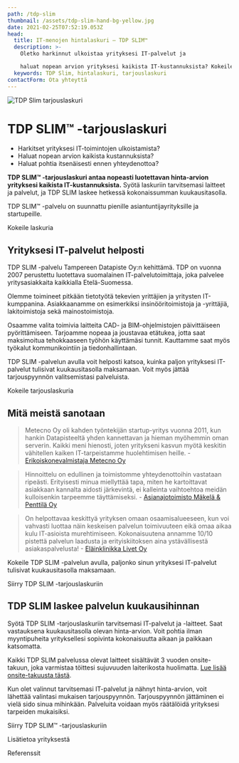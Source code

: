 ```yaml
---
path: /tdp-slim
thumbnail: /assets/tdp-slim-hand-bg-yellow.jpg
date: 2021-02-25T07:52:19.053Z
head:
  title: IT-menojen hintalaskuri – TDP SLIM™
  description: >-
    Oletko harkinnut ulkoistaa yrityksesi IT-palvelut ja 

    haluat nopean arvion yrityksesi kaikista IT-kustannuksista? Kokeile TDP SLIM™ -laskuripalvelua! 
  keywords: TDP Slim, hintalaskuri, tarjouslaskuri
contactForm: Ota yhteyttä
---
```


<HeroBlock bgColor="dark" imageAlign="right">

<div className="HeroBlockImage">

![TDP Slim tarjouslaskuri](/assets/tdp-slim-promo-dark.jpg)

</div>

<div className="HeroBlockContent">

# TDP SLIM™ -tarjouslaskuri

* Harkitset yrityksesi IT-toimintojen ulkoistamista?
* Haluat nopean arvion kaikista kustannuksista?
* Haluat pohtia itsenäisesti ennen yhteydenottoa?

**TDP SLIM™ -tarjouslaskuri antaa nopeasti luotettavan hinta-arvion yrityksesi kaikista IT-kustannuksista.** Syötä laskuriin tarvitsemasi laitteet ja palvelut, ja TDP SLIM laskee hetkessä kokonaissumman kuukausitasolla.

TDP SLIM™ -palvelu on suunnattu pienille asiantuntijayrityksille ja startupeille.

<CallToAction bgColor="brand" url="https://slim.tdp.fi" align="center">Kokeile laskuria</CallToAction>

</div>

</HeroBlock>


## Yrityksesi IT-palvelut helposti

TDP SLIM -palvelu Tampereen Datapiste Oy:n kehittämä. TDP on vuonna 2007 perustettu luotettava suomalainen IT-palvelutoimittaja, joka palvelee yritysasiakkaita kaikkialla Etelä-Suomessa.

Olemme toimineet pitkään tietotyötä tekevien yrittäjien ja yritysten IT-kumppanina. Asiakkaanamme on esimerkiksi insinööritoimistoja ja -yrittäjiä, lakitoimistoja sekä mainostoimistoja. 

Osaamme valita toimivia laitteita CAD- ja BIM-ohjelmistojen päivittäiseen pyörittämiseen. Tarjoamme nopeaa ja joustavaa etätukea, jotta saat maksimoitua tehokkaaseen työhön käyttämäsi tunnit. Kauttamme saat myös työkalut kommunikointiin ja tiedonhallintaan.

TDP SLIM -palvelun avulla voit helposti katsoa, kuinka paljon yrityksesi IT-palvelut tulisivat kuukausitasolla maksamaan. Voit myös jättää tarjouspyynnön valitsemistasi palveluista.

<CallToAction bgColor="brand" url="https://slim.tdp.fi" align="center">Kokeile tarjouslaskuria</CallToAction>

## Mitä meistä sanotaan

> Metecno Oy oli kahden työntekijän startup-yritys vuonna 2011, kun hankin Datapisteeltä yhden kannettavan ja hieman myöhemmin oman serverin. Kaikki meni hienosti, joten yritykseni kasvun myötä keskitin vähitellen kaiken IT-tarpeistamme huolehtimisen heille. - [Erikoiskonevalmistaja Metecno Oy](/referenssit/insinooritoimisto)

> Hinnoittelu on edullinen ja toimistomme yhteydenottoihin vastataan ripeästi. Erityisesti minua miellyttää tapa, miten he kartoittavat asiakkaan kannalta aidosti järkevintä, ei kalleinta vaihtoehtoa meidän kulloisenkin tarpeemme täyttämiseksi. - [Asianajotoimisto Mäkelä & Penttilä Oy](/referenssit/asianajotoimisto)

> On helpottavaa keskittyä yrityksen omaan osaamisalueeseen, kun voi vahvasti luottaa näin keskeisen palvelun toimivuuteen eikä omaa aikaa kulu IT-asioista murehtimiseen. Kokonaisuutena annamme 10/10 pistettä palvelun laadusta ja erityiskiitoksen aina ystävällisestä asiakaspalvelusta! - [Eläinklinikka Livet Oy](/referenssit/elainklinikka)

Kokeile TDP SLIM -palvelun avulla, paljonko sinun yrityksesi IT-palvelut tulisivat kuukausitasolla maksamaan.

<CallToAction bgColor="brand" url="https://slim.tdp.fi" align="center">Siirry TDP SLIM -tarjouslaskuriin</CallToAction>

## TDP SLIM laskee palvelun kuukausihinnan

Syötä TDP SLIM -tarjouslaskuriin tarvitsemasi IT-palvelut ja -laitteet. Saat vastauksena kuukausitasolla olevan hinta-arvion. Voit pohtia ilman myyntipuheita yrityksellesi sopivinta kokonaisuutta aikaan ja paikkaan katsomatta. 

Kaikki TDP SLIM palvelussa olevat laitteet sisältävät 3 vuoden onsite-takuun, joka varmistaa töittesi sujuvuuden laiterikosta huolimatta. [Lue lisää onsite-takuusta tästä](/onsite-takuu-on-yrityksen-arjen-turva).

Kun olet valinnut tarvitsemasi IT-palvelut ja nähnyt hinta-arvion, voit lähettää valintasi mukaisen tarjouspyynnön. Tarjouspyynnön jättäminen ei vielä sido sinua mihinkään. Palveluita voidaan myös räätälöidä yrityksesi tarpeiden mukaisiksi.


<CallToAction bgColor="dark" url="https://slim.tdp.fi" align="left">Siirry TDP SLIM™ -tarjouslaskuriin</CallToAction>

<CallToAction bgColor="dark" url="/yritys" align="left">Lisätietoa yrityksestä</CallToAction>

<CallToAction bgColor="dark" url="/referenssit" align="left">Referenssit</CallToAction>
